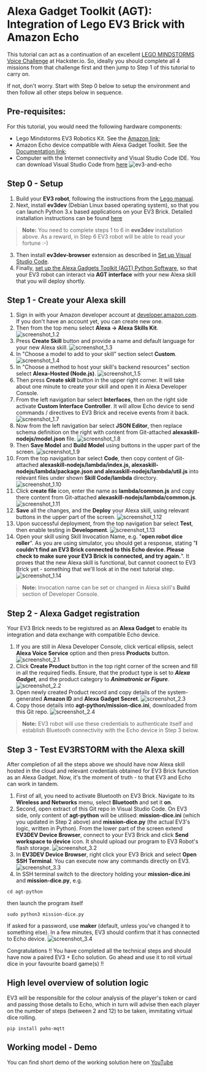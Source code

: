 # Alexa Gadget Toolkit (AGT): Integration of Lego EV3 Brick with Amazon Echo
This tutorial can act as a continuation of an excellent [LEGO MINDSTORMS Voice Challenge](https://www.hackster.io/alexagadgets/lego-mindstorms-voice-challenge-setup-17300f) at Hackster.io. So, ideally you should complete all 4 missions from that challenge first and then jump to Step 1 of this tutorial to carry on.

If not, don't worry. Start with Step 0 below to setup the environment and then follow all other steps below in sequence.

## Pre-requisites: 
For this tutorial, you would need the following hardware components:
- Lego Mindstorms EV3 Robotics Kit. See the [Amazon link](https://www.amazon.co.uk/LEGO-31313-MINDSTORMS-Servo-Motor-Programmable/dp/B00BMKLVJ6);
- Amazon Echo device compatible with Alexa Gadget Toolkit. See the [Documentation link](https://developer.amazon.com/docs/alexa-gadgets-toolkit/understand-alexa-gadgets-toolkit.html#devices);
- Computer with the Internet connectivity and Visual Studio Code IDE. You can download Visual Studio Code from [here](https://code.visualstudio.com/download)
![ev3-and-echo](images/EV3_and_Echo_scene.jpg)

## Step 0 - Setup
1. Build your **EV3 robot**, following the instructions from the [Lego manual](https://www.lego.com/cdn/cs/set/assets/blt2fdb839be7a53b96/31313_EV3RSTORM_2016.pdf).
2. Next, install **ev3dev** (Debian Linux based operating system), so that you can launch Python 3.x based applications  on your EV3 Brick. Detailed installation instructions can be found [here](https://www.ev3dev.org/docs/getting-started/)
> **Note:** You need to complete steps 1 to 6 in **eve3dev** installation above. As a reward, in Step 6 EV3 robot will be able to read your fortune :-)
3. Then install **ev3dev-browser** extension as described in [Set up Visual Studio Code](https://www.hackster.io/alexagadgets/lego-mindstorms-voice-challenge-setup-17300f#toc-set-up-visual-studio-code-4).
4. Finally, [set up the Alexa Gadgets Toolkit (AGT) Python Software](https://www.hackster.io/alexagadgets/lego-mindstorms-voice-challenge-setup-17300f#toc-set-up-the-alexa-gadgets-toolkit-python-software-5), so that your EV3 robot can interact via **AGT interface** with your new Alexa skill that you will deploy shortly.

## Step 1 - Create your Alexa skill
1. Sign in with your Amazon developer account at [developer.amazon.com](https://developer.amazon.com/). If you don't have an account yet, you can create new one.
2. Then from the top menu select **Alexa -> Alexa Skills Kit**. ![screenshot_1.2](images/screenshot_step1.2.png)
3. Press **Create Skill** button and provide a name and default language for your new Alexa skill. ![screenshot_1.3](images/screenshot_step1.3.png)
4. In "Choose a model to add to your skill” section select **Custom**. ![screenshot_1.4](images/screenshot_step1.4.png)
5. In "Choose a method to host your skill's backend resources" section select **Alexa-Hosted (Node.js)**. ![screenshot_1.5](images/screenshot_step1.5.png)
6. Then press **Create skill** button in the upper right corner. It will take about one minute to create your skill and open it in Alexa Developer Console.
7. From the left navigation bar select **Interfaces**, then on the right side activate **Custom Interface Controller**. It will allow Echo device to send commands / directives to EV3 Brick and receive events from it back. ![screenshot_1.7](images/screenshot_step1.7.png)
8. Now from the left navigation bar select **JSON Editor**, then replace schema definition on the right with content from Git-attached **alexaskill-nodejs/model.json** file. ![screenshot_1.8](images/screenshot_step1.8.png)
9. Then **Save Model** and **Build Model** using buttons in the upper part of the screen. ![screenshot_1.9](images/screenshot_step1.9.png)
10. From the top navigation bar select **Code**, then copy content of Git-attached **alexaskill-nodejs/lambda/index.js, alexaskill-nodejs/lambda/package.json and alexaskill-nodejs/lambda/util.js** into relevant files under shown **Skill Code/lambda** directory. ![screenshot_1.10](images/screenshot_step1.10.png)
11. Click **create file** icon, enter the name as **lambda/common.js** and copy there content from Git-attached **alexaskill-nodejs/lambda/common.js**. ![screenshot_1.11](images/screenshot_step1.11.png)
12. **Save** all the changes, and the **Deploy** your Alexa skill, using relevant buttons in the upper part of the screen. ![screenshot_1.12](images/screenshot_step1.12.png)
13. Upon successful deployment, from the top navigation bar select **Test**, then enable testing in **Development**. ![screenshot_1.13](images/screenshot_step1.13.png)
14. Open your skill using Skill Invocation Name, e.g. "**open robot dice roller**". As you are using simulator, you should get a response, stating "**I couldn't find an EV3 Brick connected to this Echo device. Please check to make sure your EV3 Brick is connected, and try again.**". It proves that the new Alexa skill is functional, but cannot coonect to EV3 Brick yet - something that we'll look at in the next tutorial step. ![screenshot_1.14](images/screenshot_step1.14.png)
> **Note:** Invocation name can be set or changed in Alexa skill's **Build** section of Developer Console.

## Step 2 - Alexa Gadget registration
Your EV3 Brick needs to be registsred as an **Alexa Gadget** to enable its integration and data exchange with compatible Echo device. 
1. If you are still in Alexa Developer Console, click vertical ellipsis, select **Alexa Voice Service** option and then press **Products** button. ![screenshot_2.1](images/screenshot_step2.1.png)
2. Click **Create Product** button in the top right corner of the screen and fill in all the required fiedls. Ensure, that the product type is set to ***Alexa Gadget***, and the product category to ***Animatronic or Figure***. ![screenshot_2.2](images/screenshot_step2.2.png)
3. Open newly created Product record and copy details of the system-generated **Amazon ID** and **Alexa Gadget Secret**. ![screenshot_2.3](images/screenshot_step2.3.png)
4. Copy those details into **agt-python/mission-dice.ini**, downloaded from this Git repo. ![screenshot_2.4](images/screenshot_step2.4.png)
> **Note:** EV3 robot will use these credentials to authenticate itself and establish Bluetooth connectivity with the Echo device in Step 3 below.

## Step 3 - Test EV3RSTORM with the Alexa skill
After completion of all the steps above we should have now Alexa skill hosted in the cloud and relevant credentials obtained for EV3 Brick function as an Alexa Gadget. Now, it's the moment of truth - to that EV3 and Echo can work in tandem.

1. First of all, you need to activate Bluetooth on EV3 Brick. Navigate to its **Wireless and Networks** menu, select **Bluetooth** and set it **on**.
2. Second, open extract of this Git repo in Visual Studio Code. On EV3 side, only content of **agt-python** will be utilised: **mission-dice.ini** (which you updated in Step 2 above) and **mission-dice.py** (the actual EV3's logic, written in Python). From the lower part of the screen extend **EV3DEV Device Browser**, connect to your EV3 Brick and click **Send workspace to device** icon. It should upload our program to EV3 Robot's flash storage. ![screenshot_3.2](images/screenshot_step3.2.png)
3. In **EV3DEV Device Browser**, right click your EV3 Brick and select **Open SSH Terminal**. You can execute now any commands directly on EV3. ![screenshot_3.3](images/screenshot_step3.3.png)
4. In SSH terminal switch to the directory holding your **mission-dice.ini** and **mission-dice.py**, e.g.
```
cd agt-python
```
then launch the program itself
```
sudo python3 mission-dice.py
```
If asked for a password, use **maker** (default, unless you've changed it to something else). In a few minutes, EV3 should confirm that it has connected to Echo device. ![screenshot_3.4](images/screenshot_step3.4.png)

Congratulations !! You have completed all the technical steps and should have now a paired EV3 + Echo solution. Go ahead and use it to roll virtual dice in your favourite board game(s) !!

## High level overview of solution logic

EV3 will be responsible for the colour analysis of the player's token or card and passing those details to Echo, which in turn will advise then each player on the number of steps (between 2 and 12) to be taken, immitating virtual dice rolling.

```
pip install paho-mqtt
```

## Working model - Demo
You can find short demo of the working solution here on [YouTube](https://youtu.be/Gui9sqyglFw)

